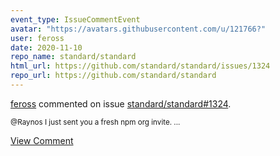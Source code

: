 ```yaml
---
event_type: IssueCommentEvent
avatar: "https://avatars.githubusercontent.com/u/121766?"
user: feross
date: 2020-11-10
repo_name: standard/standard
html_url: https://github.com/standard/standard/issues/1324
repo_url: https://github.com/standard/standard
---
```


<a href='https://github.com/feross' target='_blank'>feross</a> commented on issue <a href='https://github.com/standard/standard/issues/1324' target='_blank'>standard/standard#1324</a>.

<small>@Raynos I just sent you a fresh npm org invite....</small>

<a href='https://github.com/standard/standard/issues/1324' target='_blank'>View Comment</a>